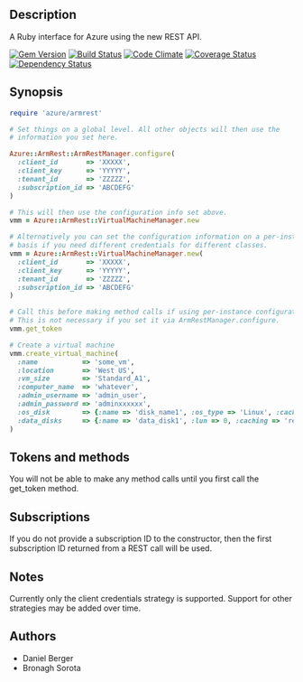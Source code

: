 ## Description

A Ruby interface for Azure using the new REST API.

[![Gem Version](https://badge.fury.io/rb/azure-armrest.svg)](http://badge.fury.io/rb/azure-armrest)
[![Build Status](https://travis-ci.org/ManageIQ/azure-armrest.svg)](https://travis-ci.org/ManageIQ/azure-armrest)
[![Code Climate](https://codeclimate.com/github/ManageIQ/azure-armrest/badges/gpa.svg)](https://codeclimate.com/github/ManageIQ/azure-armrest)
[![Coverage Status](http://img.shields.io/coveralls/ManageIQ/azure-armrest.svg)](https://coveralls.io/r/ManageIQ/azure-armrest)
[![Dependency Status](https://gemnasium.com/ManageIQ/azure-armrest.svg)](https://gemnasium.com/ManageIQ/azure-armrest)

## Synopsis

```ruby
require 'azure/armrest'

# Set things on a global level. All other objects will then use the
# information you set here.

Azure::ArmRest::ArmRestManager.configure(
  :client_id       => 'XXXXX',
  :client_key      => 'YYYYY',
  :tenant_id       => 'ZZZZZ',
  :subscription_id => 'ABCDEFG'
)

# This will then use the configuration info set above.
vmm = Azure::ArmRest::VirtualMachineManager.new

# Alternatively you can set the configuration information on a per-instance
# basis if you need different credentials for different classes.
vmm = Azure::ArmRest::VirtualMachineManager.new(
  :client_id       => 'XXXXX',
  :client_key      => 'YYYYY',
  :tenant_id       => 'ZZZZZ',
  :subscription_id => 'ABCDEFG'
)

# Call this before making method calls if using per-instance configuration.
# This is not necessary if you set it via ArmRestManager.configure.
vmm.get_token

# Create a virtual machine
vmm.create_virtual_machine(
  :name           => 'some_vm',
  :location       => 'West US', 
  :vm_size        => 'Standard_A1',
  :computer_name  => 'whatever',
  :admin_username => 'admin_user',
  :admin_password => 'adminxxxxxx',
  :os_disk        => {:name => 'disk_name1', :os_type => 'Linux', :caching => 'read'},
  :data_disks     => {:name => 'data_disk1', :lun => 0, :caching => 'read'}
)
```

## Tokens and methods
You will not be able to make any method calls until you first call the
get_token method.

## Subscriptions
If you do not provide a subscription ID to the constructor, then the first
subscription ID returned from a REST call will be used.

## Notes
Currently only the client credentials strategy is supported. Support for other
strategies may be added over time.

## Authors
* Daniel Berger
* Bronagh Sorota

